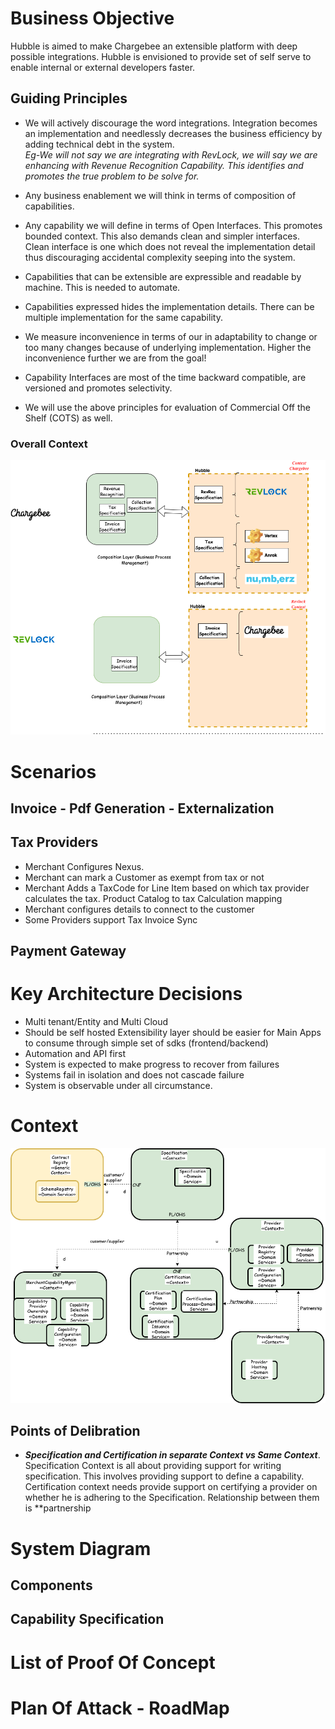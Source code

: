 # Business Objective #
Hubble is aimed to make Chargebee an extensible platform with deep possible integrations. Hubble is envisioned to provide set of self serve to enable internal or external developers faster. 

<p/>

## Guiding Principles ##
* We will actively discourage the word integrations. Integration becomes an implementation and needlessly decreases the business efficiency by adding technical debt in the system.  
*Eg-We will not say we are integrating with RevLock, we will say we are enhancing with Revenue Recognition Capability. This identifies and promotes the true problem to be solve for.*  

* Any business enablement we will think in terms of composition of capabilities. 
  
* Any capability we will define in terms of Open Interfaces. This promotes bounded context. This also demands clean and simpler interfaces. Clean interface is one which does not reveal the implementation detail thus discouraging accidental complexity seeping into the system.  
  
* Capabilities that can be extensible are expressible and readable by machine. This is needed to automate.  
  
* Capabilities expressed hides the implementation details. There can be multiple implementation for the same capability.  
  
* We measure inconvenience in terms of our in adaptability to change or too many changes because of  underlying implementation. Higher the inconvenience further we are from the goal!
  
* Capability Interfaces are most of the time backward compatible, are versioned and promotes selectivity.  
  
* We will use the above principles for evaluation of Commercial Off the Shelf (COTS) as well.  

</p>

### Overall Context ###
![image](./images/01-hubble-overall-context.png "Context")

# Scenarios #

## Invoice - Pdf Generation - Externalization ##

## Tax Providers ##

* Merchant Configures Nexus. 
* Merchant can mark a Customer as exempt from tax or not
* Merchant Adds a TaxCode for Line Item based on which tax provider calculates the tax. Product Catalog to tax Calculation mapping
* Merchant configures details to connect to the customer
* Some Providers support Tax Invoice Sync



## Payment Gateway ## 

# Key Architecture Decisions #

* Multi tenant/Entity and Multi Cloud
* Should be self hosted Extensibility layer should be easier for Main  Apps to consume through simple set of sdks (frontend/backend)
* Automation and API first
* System is expected to make progress to recover from failures
* Systems fail in isolation and does not cascade failure
* System is observable under  all circumstance.


# 


</p>

# Context #

![image](./images/02-hubble-context.png "Context")


## Points of Delibration ##


* ___*Specification and Certification in separate Context vs Same Context*___. Specification Context is all about providing support for writing specification. This involves providing support to define a capability. Certification context needs provide support on certifying a provider on whether he is adhering to the Specification. Relationship between them is **partnership



# System Diagram #

</p>

## Components ##

</p>

## Capability Specification ##

# List of Proof Of Concept #

</p>

# Plan Of Attack - RoadMap #





